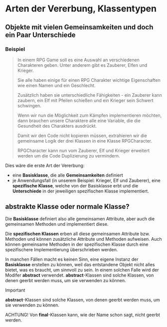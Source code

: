 # Arten der Vererbung, Klassentypen

## Objekte mit vielen Gemeinsamkeiten und doch ein Paar Unterschiede

### Beispiel

> In einem RPG Game soll es eine Auswahl an verschiedenen Charakteren geben. Unter anderem gibt es Zauberer, Elfen und Krieger.
> 
> Sie alle haben einige für einen RPG Charakter wichtige Eigenschaften wie einen Namen und ein Geschlecht. 
> 
> Zusätzlich haben sie unterschiedliche Fähigkeiten - ein Zauberer kann zaubern, ein Elf mit Pfeilen schießen und ein Krieger sein Schwert schwingen.
>
> Wenn wir nun die Möglichkeit zum Kämpfen implementieren möchten, dann brauchen unsere Charaktere alle eine Variable, die die Gesundheit des Charakters ausdrückt.
>
> Damit wir den Code nicht kopieren müssen, extrahieren wir die gemeinsame Logik der drei Klassen in eine Klasse RPGCharacter.
>
> RPGCharacter kann nun vom Zauberer, Elf und Krieger erweitert werden um die Code Duplizierung zu vermindern.

Dies wäre die erste Art der Vererbung:
- eine **Basisklasse**, die alle **Gemeinsamkeiten** definiert
- je Anwendungsfall (in unserem Beispiel: Krieger, Elf und Zauberer), eine **spezifische Klasse**, welche von der Basisklasse erbt und die **Unterschiede** in der jeweiligen spezifischen Klasse implementiert.

## abstrakte Klasse oder normale Klasse?

Die **Basisklasse** definiert also alle gemeinsamen Attribute, aber auch die gemeinsamen Methoden und implementiert diese. 

Die **spezifischen Klassen** erben all diese gemeinsamen Attribute bzw. Methoden und können zusätzliche Attribute und Methoden aufweisen. Auch können gemeinsame Methoden in der spezifischen Klasse durch eine spezifischere Implementierung überschrieben werden.

In manchen Fällen macht es keinen Sinn, eine eigene Instanz der **Basisklasse** erstellen zu können, weil das entstandene Objekt nicht alles bietet, was es braucht, um sinnvoll zu sein. In einem solchen Falle wird der Modifer **abstract** verwendet. **abstract**-Klassen sind solche Klassen, von denen geerbt werden muss, um sie verwenden zu können. 

> [!IMPORTANT]
> **abstract**-Klassen sind solche Klassen, von denen geerbt werden muss, um sie verwenden zu können. 
>
> ACHTUNG! Von **final**-Klassen kann, wie der Name schon sagt, nicht geerbt werden.